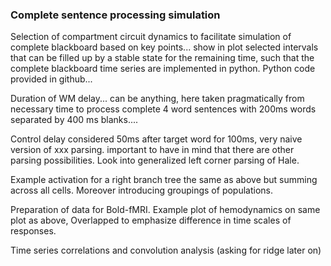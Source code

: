 ### Complete sentence processing simulation

Selection of compartment circuit dynamics to facilitate simulation of complete blackboard based on key points... show in plot selected intervals that can be filled up by a stable state for the remaining time, such that the complete blackboard time series are implemented in python. Python code provided in github...

Duration of WM delay... can be anything, here taken pragmatically from necessary time to process complete 4 word sentences with 200ms words separated by 400 ms blanks....

Control delay considered 50ms after target word for 100ms, very naive version of xxx parsing. important to have in mind that there are other parsing possibilities. Look into generalized left corner parsing of Hale.

Example activation for a right branch tree the same as above but summing across all cells. Moreover introducing groupings of populations.

Preparation of data for Bold-fMRI. Example plot of hemodynamics on same plot as above, Overlapped to emphasize difference in time scales of responses.

Time series correlations and convolution analysis (asking for ridge later on)